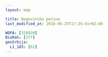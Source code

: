 ```yaml
---
layout: map

title: Bogovinska pećina
last_modified_at: 2018-05-25T17:35:41+02:00

WDPA: [328920]
BioRaS: [377]
geoSrbija:
  L1_183: [62]
---
```

